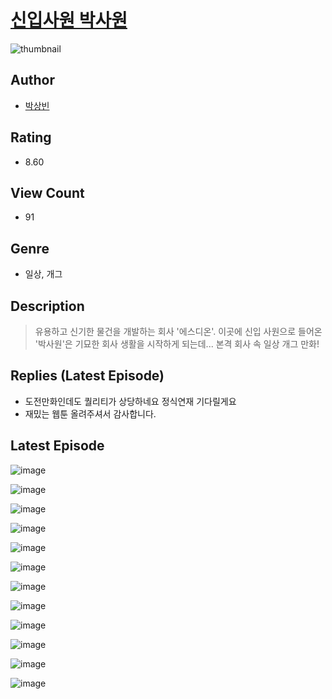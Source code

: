 # [신입사원 박사원](https://comic.naver.com/bestChallenge/list?titleId=810151)
![thumbnail](https://image-comic.pstatic.net/user_contents_data/challenge_comic/2023/05/23/305312/upload_3834596495483024185_480x623.jpeg)

## Author
- [박상빈](https://comic.naver.com/artistTitle?id=305312)

## Rating
- 8.60

## View Count
- 91

## Genre
- 일상, 개그

## Description
> 유용하고 신기한 물건을 개발하는 회사 '에스디온'. 이곳에 신입 사원으로 들어온 '박사원'은 기묘한 회사 생활을 시작하게 되는데... 본격 회사 속 일상 개그 만화!

## Replies (Latest Episode)
- 도전만화인데도 퀄리티가 상당하네요 정식연재 기다릴게요
- 재밌는 웹툰 올려주셔서 감사합니다.

## Latest Episode
![image](https://image-comic.pstatic.net/user_contents_data/challenge_comic/2023/05/23/305312/upload_7149802191358341477.jpeg)

![image](https://image-comic.pstatic.net/user_contents_data/challenge_comic/2023/05/23/305312/upload_3474352535809451109.jpeg)

![image](https://image-comic.pstatic.net/user_contents_data/challenge_comic/2023/05/23/305312/upload_4063153107208987748.jpeg)

![image](https://image-comic.pstatic.net/user_contents_data/challenge_comic/2023/05/23/305312/upload_7148447786342888804.jpeg)

![image](https://image-comic.pstatic.net/user_contents_data/challenge_comic/2023/05/23/305312/upload_3832670362403300920.jpeg)

![image](https://image-comic.pstatic.net/user_contents_data/challenge_comic/2023/05/23/305312/upload_4135209563016291940.jpeg)

![image](https://image-comic.pstatic.net/user_contents_data/challenge_comic/2023/05/23/305312/upload_4062591253243900985.jpeg)

![image](https://image-comic.pstatic.net/user_contents_data/challenge_comic/2023/05/23/305312/upload_3990531643993568055.jpeg)

![image](https://image-comic.pstatic.net/user_contents_data/challenge_comic/2023/05/23/305312/upload_3905806585099216227.jpeg)

![image](https://image-comic.pstatic.net/user_contents_data/challenge_comic/2023/05/23/305312/upload_7233405770608621873.jpeg)

![image](https://image-comic.pstatic.net/user_contents_data/challenge_comic/2023/05/23/305312/upload_7233964308859020644.jpeg)

![image](https://image-comic.pstatic.net/user_contents_data/challenge_comic/2023/05/23/305312/upload_7018354476745830963.jpeg)
